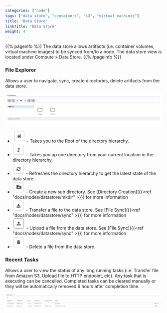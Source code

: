 ```yaml
---
categories: ["node"]
tags: ["data store", "containers", "s3", "virtual machines"]
title: "Data Store"
linkTitle: "Data Store"
weight: 4
---
```


{{% pageinfo %}}
The data store allows artifacts (i.e. container volumes, virtual machine images) to be synced from/to a node.  The data store view is located under Compute > Data Store.
{{% /pageinfo %}}

### File Explorer

Allows a user to navigate, sync, create directories, delete artifacts from the data store.

![img](file_explorer.png)

- ![img](home.png) - Takes you to the Root of the directory hierarchy.
- ![img](back.png) - Takes you up one directory from your current location in the directory hierarchy.
- ![img](refresh.png) - Refreshes the directory hierarchy to get the latest state of the data store.
- ![img](create_dir.png) - Create a new sub directory. See [Directory Creation]({{<ref "docs/nodes/datastore/mkdir" >}}) for more information
- ![img](sync.png) - Transfer a file to the data store. See [File Sync]({{<ref "docs/nodes/datastore/sync" >}}) for more information
- ![img](upload.png) - Upload a file from the data store. See [File Sync]({{<ref "docs/nodes/datastore/sync" >}}) for more information
- ![img](delete.png) - Delete a file from the data store.


### Recent Tasks

Allows a user to view the status of any long running tasks (i.e. Transfer file from Amazon S3, Upload file to HTTP endpoint, etc).  Any task that is executing can be cancelled.  Completed tasks can be cleared manually or they will be automatically removed 6 hours after completion time.

![img](recent_tasks.png)



